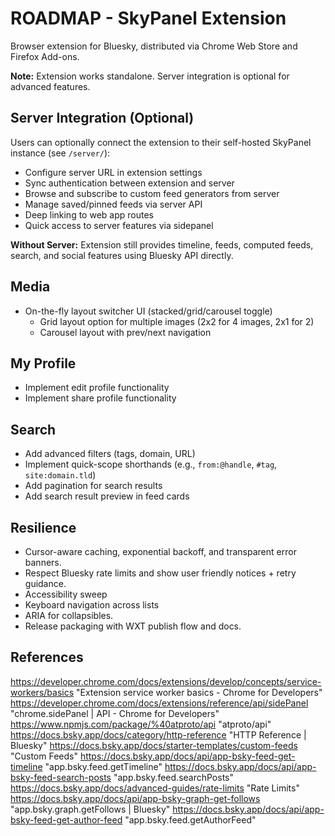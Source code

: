 # ROADMAP - SkyPanel Extension

Browser extension for Bluesky, distributed via Chrome Web Store and Firefox Add-ons.

**Note:** Extension works standalone. Server integration is optional for advanced features.

## Server Integration (Optional)

Users can optionally connect the extension to their self-hosted SkyPanel instance (see `/server/`):

- Configure server URL in extension settings
- Sync authentication between extension and server
- Browse and subscribe to custom feed generators from server
- Manage saved/pinned feeds via server API
- Deep linking to web app routes
- Quick access to server features via sidepanel

**Without Server:** Extension still provides timeline, feeds, computed feeds, search, and social features using Bluesky API directly.

## Media

- On-the-fly layout switcher UI (stacked/grid/carousel toggle)
    - Grid layout option for multiple images (2x2 for 4 images, 2x1 for 2)
    - Carousel layout with prev/next navigation

## My Profile

- Implement edit profile functionality
- Implement share profile functionality

## Search

- Add advanced filters (tags, domain, URL)
- Implement quick-scope shorthands (e.g., `from:@handle`, `#tag`, `site:domain.tld`)
- Add pagination for search results
- Add search result preview in feed cards

## Resilience

- Cursor-aware caching, exponential backoff, and transparent error banners.
- Respect Bluesky rate limits and show user friendly notices + retry guidance.
- Accessibility sweep
- Keyboard navigation across lists
- ARIA for collapsibles.
- Release packaging with WXT publish flow and docs.

## References

<https://developer.chrome.com/docs/extensions/develop/concepts/service-workers/basics> "Extension service worker basics - Chrome for Developers"
<https://developer.chrome.com/docs/extensions/reference/api/sidePanel> "chrome.sidePanel | API - Chrome for Developers"
<https://www.npmjs.com/package/%40atproto/api> "atproto/api"
<https://docs.bsky.app/docs/category/http-reference> "HTTP Reference | Bluesky"
<https://docs.bsky.app/docs/starter-templates/custom-feeds> "Custom Feeds"
<https://docs.bsky.app/docs/api/app-bsky-feed-get-timeline> "app.bsky.feed.getTimeline"
<https://docs.bsky.app/docs/api/app-bsky-feed-search-posts> "app.bsky.feed.searchPosts"
<https://docs.bsky.app/docs/advanced-guides/rate-limits> "Rate Limits"
<https://docs.bsky.app/docs/api/app-bsky-graph-get-follows> "app.bsky.graph.getFollows | Bluesky"
<https://docs.bsky.app/docs/api/app-bsky-feed-get-author-feed> "app.bsky.feed.getAuthorFeed"
